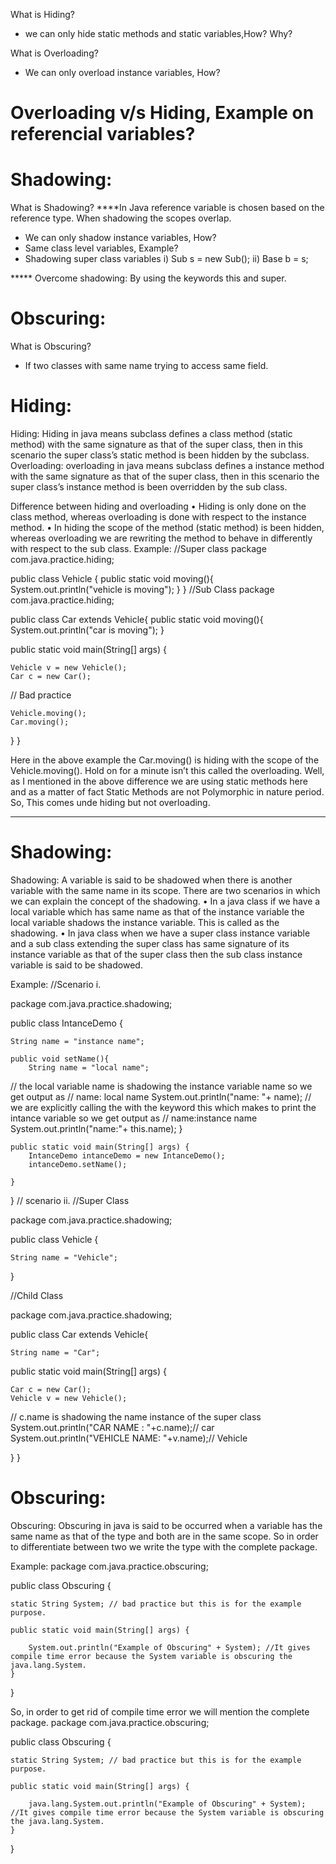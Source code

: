 
What is Hiding?

* we can only hide static methods and static variables,How? Why?

What is Overloading?

* We can only overload instance variables, How?

Overloading v/s Hiding,  Example on referencial variables?
======================

Shadowing:
==========

What is Shadowing?
****In Java reference variable is chosen based on the reference type. When shadowing the scopes
    overlap.
* We can only shadow instance variables, How?
* Same class level variables, Example?
* Shadowing super class variables
i) Sub s = new Sub();
ii) Base b = s;

***** Overcome shadowing: By using the keywords this and super.

Obscuring:
==========
What is Obscuring?

* If two classes with same name trying to access same field.




Hiding:
=======
Hiding: Hiding in java means subclass defines a class method (static method) with the same signature as that of the super class,  then in this scenario the super class’s  static method is been hidden by the subclass.
Overloading: overloading in java means subclass defines a instance method with the same signature as that of the super class, then in this scenario the super class’s instance method is  been overridden by the sub class.

Difference between hiding and overloading
	•	Hiding is only done on the class method, whereas overloading is done with respect to the instance method.
	•	In hiding the scope of the method (static method) is been hidden, whereas overloading we are rewriting the method to behave in differently with respect to the sub class.
  Example:
//Super class
package com.java.practice.hiding;

public class Vehicle {
public static void moving(){
System.out.println("vehicle is moving");
}
}
//Sub Class
package com.java.practice.hiding;

public class Car extends Vehicle{
public static void moving(){
System.out.println("car is moving");
}

public static void main(String[] args) {

	Vehicle v = new Vehicle();
	Car c = new Car();

//	Bad practice

	Vehicle.moving();
	Car.moving();
}
}

Here in the above example the 	Car.moving() is hiding with the scope of the Vehicle.moving(). Hold on for a minute isn’t this called the overloading. Well, as I mentioned in the above difference we are using static methods here and as a matter of fact Static Methods are not Polymorphic in nature period. So, This comes unde hiding but not overloading.

*********************************************************
Shadowing:
==========
Shadowing: A variable is said to be shadowed when there is another variable with the same name in its scope. There are two scenarios in which we can explain the concept of the shadowing.
	•	In a java class if we have a local variable which has same name as that of the instance variable the local variable shadows the instance variable. This is called as the shadowing.
	•	In java class when we have a super class instance variable and a sub class extending the super class has same signature of its instance variable as that of the super class then the sub class instance variable is said to be shadowed.

 Example:
//Scenario i.

package com.java.practice.shadowing;

public class IntanceDemo {

	String name = "instance name";

	public void setName(){
		String name = "local name";
//		the local variable name is shadowing the instance variable name so we get output as
//		name: local name
		System.out.println("name: "+ name);
//		we are explicitly calling the with the keyword this which makes to print the intance variable so we get output as
//		name:instance name
		System.out.println("name:"+ this.name);
	}

	public static void main(String[] args) {
		IntanceDemo intanceDemo = new IntanceDemo();
		intanceDemo.setName();

	}
}
// scenario ii.
//Super Class

package com.java.practice.shadowing;

public class Vehicle {

	String name = "Vehicle";
}



//Child Class

package com.java.practice.shadowing;

public class Car extends Vehicle{

	String name = "Car";
public static void main(String[] args) {

	Car c = new Car();
	Vehicle v = new Vehicle();
// c.name is shadowing the name instance of the super class
	System.out.println("CAR NAME    :    "+c.name);// car
	System.out.println("VEHICLE NAME:    "+v.name);// Vehicle

}
}

Obscuring:
==========

Obscuring: Obscuring in java is said to be occurred when a variable has the same name as that of the type and both are in the same scope. So in order to differentiate between two we write the type with the complete package.

Example:
package com.java.practice.obscuring;

public class Obscuring {

	static String System; // bad practice but this is for the example purpose.

	public static void main(String[] args) {

		System.out.println("Example of Obscuring" + System); //It gives compile time error because the System variable is obscuring the java.lang.System.
	}
}

So, in order to get rid of compile time error we will mention the complete package.
package com.java.practice.obscuring;

public class Obscuring {

	static String System; // bad practice but this is for the example purpose.

	public static void main(String[] args) {

		java.lang.System.out.println("Example of Obscuring" + System); //It gives compile time error because the System variable is obscuring the java.lang.System.
	}
}
